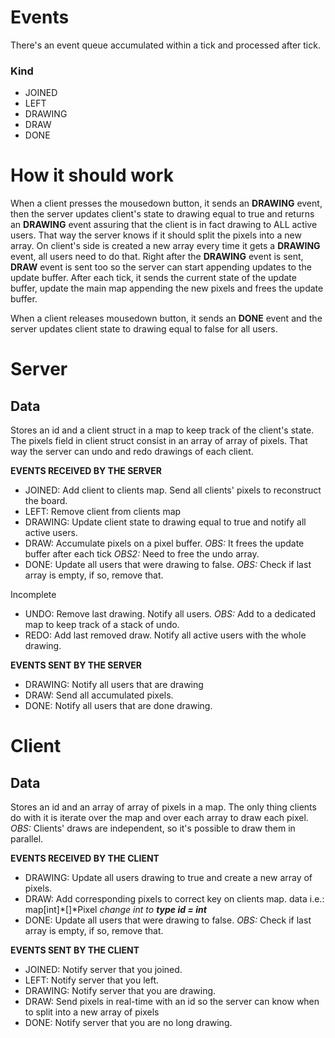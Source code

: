 # Events

There's an event queue accumulated within a tick and processed after tick.

### Kind
- JOINED
- LEFT
- DRAWING
- DRAW
- DONE

# How it should work

When a client presses the mousedown button, it sends an **DRAWING** event,
then the server updates client's state to drawing equal to true and returns
an **DRAWING** event assuring that the client is in fact drawing to
ALL active users. That way the server knows if it should split the
pixels into a new array. On client's side is created a new array every time
it gets a **DRAWING** event, all users need to do that. Right after the **DRAWING**
event is sent, **DRAW** event is sent too so the server can start appending updates
to the update buffer. After each tick, it sends the current state of the update
buffer, update the main map appending the new pixels and frees the update buffer.

When a client releases mousedown button, it sends an **DONE** event and the server
updates client state to drawing equal to false for all users.


# Server

## Data

Stores an id and a client struct in a map to keep track
of the client's state. The pixels field in client struct
consist in an array of array of pixels. That way the server
can undo and redo drawings of each client.


**EVENTS RECEIVED BY THE SERVER**
- JOINED:  Add client to clients map. Send all clients' pixels to reconstruct the board.
- LEFT:    Remove client from clients map
- DRAWING: Update client state to drawing equal to true and notify all active users.
- DRAW:    Accumulate pixels on a pixel buffer.
           _OBS:_ It frees the update buffer after each tick
           _OBS2:_ Need to free the undo array.
- DONE:    Update all users that were drawing to false.
           _OBS:_ Check if last array is empty, if so, remove that.

Incomplete

- UNDO:   Remove last drawing. Notify all users.
          _OBS:_ Add to a dedicated map to keep track of a stack of undo.
- REDO:   Add last removed draw. Notify all active users with the whole drawing.


**EVENTS SENT BY THE SERVER**
- DRAWING: Notify all users that are drawing
- DRAW:    Send all accumulated pixels.
- DONE:    Notify all users that are done drawing.

# Client

## Data

Stores an id and an array of array of pixels in a map. The only thing clients do
with it is iterate over the map and over each array to draw each pixel.
_OBS:_ Clients' draws are independent, so it's possible to draw them in parallel.

**EVENTS RECEIVED BY THE CLIENT**
- DRAWING: Update all users drawing to true and create a new array of pixels.
- DRAW:    Add corresponding pixels to correct key on clients map.
           data i.e.: map[int]*[]*Pixel
           _change int to **type id = int**_
- DONE:    Update all users that were drawing to false.
           _OBS:_ Check if last array is empty, if so, remove that.

**EVENTS SENT BY THE CLIENT**
- JOINED:  Notify server that you joined.
- LEFT:    Notify server that you left.
- DRAWING: Notify server that you are drawing.
- DRAW:    Send pixels in real-time with an id so the server
           can know when to split into a new array of pixels
- DONE:    Notify server that you are no long drawing.
